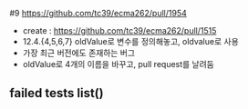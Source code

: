 #9 https://github.com/tc39/ecma262/pull/1954
- create : https://github.com/tc39/ecma262/pull/1515
- 12.4.{4,5,6,7} oldValue로 변수를 정의해놓고, oldvalue로 사용
- 가장 최근 버전에도 존재하는 버그
- oldValue로 4개의 이름을 바꾸고, pull request를 날려둠

## failed tests list()
